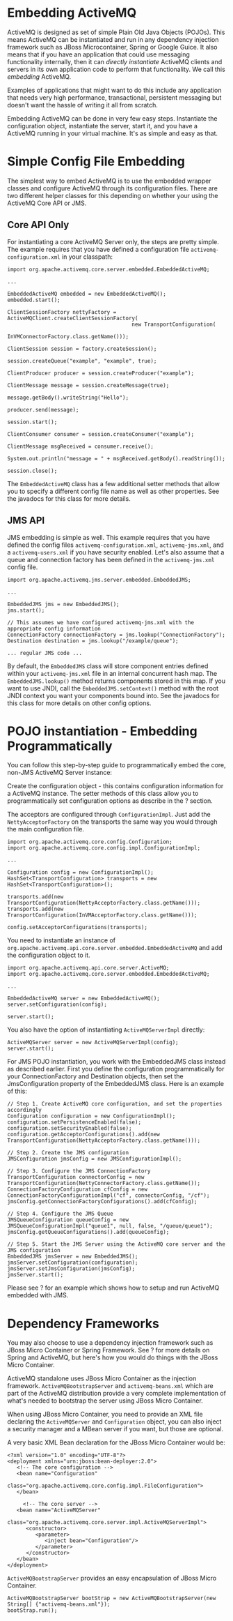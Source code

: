 Embedding ActiveMQ
==================

ActiveMQ is designed as set of simple Plain Old Java Objects (POJOs).
This means ActiveMQ can be instantiated and run in any dependency
injection framework such as JBoss Microcontainer, Spring or Google
Guice. It also means that if you have an application that could use
messaging functionality internally, then it can *directly instantiate*
ActiveMQ clients and servers in its own application code to perform that
functionality. We call this *embedding* ActiveMQ.

Examples of applications that might want to do this include any
application that needs very high performance, transactional, persistent
messaging but doesn't want the hassle of writing it all from scratch.

Embedding ActiveMQ can be done in very few easy steps. Instantiate the
configuration object, instantiate the server, start it, and you have a
ActiveMQ running in your virtual machine. It's as simple and easy as
that.

Simple Config File Embedding
============================

The simplest way to embed ActiveMQ is to use the embedded wrapper
classes and configure ActiveMQ through its configuration files. There
are two different helper classes for this depending on whether your
using the ActiveMQ Core API or JMS.

Core API Only
-------------

For instantiating a core ActiveMQ Server only, the steps are pretty
simple. The example requires that you have defined a configuration file
`activemq-configuration.xml` in your classpath:

    import org.apache.activemq.core.server.embedded.EmbeddedActiveMQ;

    ...

    EmbeddedActiveMQ embedded = new EmbeddedActiveMQ();
    embedded.start();

    ClientSessionFactory nettyFactory =  ActiveMQClient.createClientSessionFactory(
                                            new TransportConfiguration(
                                               InVMConnectorFactory.class.getName()));

    ClientSession session = factory.createSession();

    session.createQueue("example", "example", true);

    ClientProducer producer = session.createProducer("example");

    ClientMessage message = session.createMessage(true);

    message.getBody().writeString("Hello");

    producer.send(message);

    session.start();

    ClientConsumer consumer = session.createConsumer("example");

    ClientMessage msgReceived = consumer.receive();

    System.out.println("message = " + msgReceived.getBody().readString());

    session.close();

The `EmbeddedActiveMQ` class has a few additional setter methods that
allow you to specify a different config file name as well as other
properties. See the javadocs for this class for more details.

JMS API
-------

JMS embedding is simple as well. This example requires that you have
defined the config files `activemq-configuration.xml`,
`activemq-jms.xml`, and a `activemq-users.xml` if you have security
enabled. Let's also assume that a queue and connection factory has been
defined in the `activemq-jms.xml` config file.

    import org.apache.activemq.jms.server.embedded.EmbeddedJMS;

    ...

    EmbeddedJMS jms = new EmbeddedJMS();
    jms.start();

    // This assumes we have configured activemq-jms.xml with the appropriate config information
    ConnectionFactory connectionFactory = jms.lookup("ConnectionFactory");
    Destination destination = jms.lookup("/example/queue");

    ... regular JMS code ...

By default, the `EmbeddedJMS` class will store component entries defined
within your `activemq-jms.xml` file in an internal concurrent hash map.
The `EmbeddedJMS.lookup()` method returns components stored in this map.
If you want to use JNDI, call the `EmbeddedJMS.setContext()` method with
the root JNDI context you want your components bound into. See the
javadocs for this class for more details on other config options.

POJO instantiation - Embedding Programmatically
===============================================

You can follow this step-by-step guide to programmatically embed the
core, non-JMS ActiveMQ Server instance:

Create the configuration object - this contains configuration
information for a ActiveMQ instance. The setter methods of this class
allow you to programmatically set configuration options as describe in
the ? section.

The acceptors are configured through `ConfigurationImpl`. Just add the
`NettyAcceptorFactory` on the transports the same way you would through
the main configuration file.

    import org.apache.activemq.core.config.Configuration;
    import org.apache.activemq.core.config.impl.ConfigurationImpl;

    ...

    Configuration config = new ConfigurationImpl();
    HashSet<TransportConfiguration> transports = new HashSet<TransportConfiguration>();
          
    transports.add(new TransportConfiguration(NettyAcceptorFactory.class.getName()));
    transports.add(new TransportConfiguration(InVMAcceptorFactory.class.getName()));

    config.setAcceptorConfigurations(transports);

You need to instantiate an instance of
`org.apache.activemq.api.core.server.embedded.EmbeddedActiveMQ` and add
the configuration object to it.

    import org.apache.activemq.api.core.server.ActiveMQ;
    import org.apache.activemq.core.server.embedded.EmbeddedActiveMQ;

    ...

    EmbeddedActiveMQ server = new EmbeddedActiveMQ();
    server.setConfiguration(config);

    server.start();

You also have the option of instantiating `ActiveMQServerImpl` directly:

    ActiveMQServer server = new ActiveMQServerImpl(config);
    server.start();

For JMS POJO instantiation, you work with the EmbeddedJMS class instead
as described earlier. First you define the configuration
programmatically for your ConnectionFactory and Destination objects,
then set the JmsConfiguration property of the EmbeddedJMS class. Here is
an example of this:

    // Step 1. Create ActiveMQ core configuration, and set the properties accordingly
    Configuration configuration = new ConfigurationImpl();
    configuration.setPersistenceEnabled(false);
    configuration.setSecurityEnabled(false);
    configuration.getAcceptorConfigurations().add(new TransportConfiguration(NettyAcceptorFactory.class.getName()));

    // Step 2. Create the JMS configuration
    JMSConfiguration jmsConfig = new JMSConfigurationImpl();

    // Step 3. Configure the JMS ConnectionFactory
    TransportConfiguration connectorConfig = new TransportConfiguration(NettyConnectorFactory.class.getName());
    ConnectionFactoryConfiguration cfConfig = new ConnectionFactoryConfigurationImpl("cf", connectorConfig, "/cf");
    jmsConfig.getConnectionFactoryConfigurations().add(cfConfig);

    // Step 4. Configure the JMS Queue
    JMSQueueConfiguration queueConfig = new JMSQueueConfigurationImpl("queue1", null, false, "/queue/queue1");
    jmsConfig.getQueueConfigurations().add(queueConfig);

    // Step 5. Start the JMS Server using the ActiveMQ core server and the JMS configuration
    EmbeddedJMS jmsServer = new EmbeddedJMS();
    jmsServer.setConfiguration(configuration);
    jmsServer.setJmsConfiguration(jmsConfig);
    jmsServer.start();

Please see ? for an example which shows how to setup and run ActiveMQ
embedded with JMS.

Dependency Frameworks
=====================

You may also choose to use a dependency injection framework such as
JBoss Micro Container or Spring Framework. See ? for more details on
Spring and ActiveMQ, but here's how you would do things with the JBoss
Micro Container.

ActiveMQ standalone uses JBoss Micro Container as the injection
framework. `ActiveMQBootstrapServer` and `activemq-beans.xml` which are
part of the ActiveMQ distribution provide a very complete implementation
of what's needed to bootstrap the server using JBoss Micro Container.

When using JBoss Micro Container, you need to provide an XML file
declaring the `ActiveMQServer` and `Configuration` object, you can also
inject a security manager and a MBean server if you want, but those are
optional.

A very basic XML Bean declaration for the JBoss Micro Container would
be:

    <?xml version="1.0" encoding="UTF-8"?>
    <deployment xmlns="urn:jboss:bean-deployer:2.0">
       <!-- The core configuration -->
       <bean name="Configuration" 
             class="org.apache.activemq.core.config.impl.FileConfiguration">
       </bean>

         <!-- The core server -->
       <bean name="ActiveMQServer"
             class="org.apache.activemq.core.server.impl.ActiveMQServerImpl">
          <constructor>
             <parameter>
                <inject bean="Configuration"/>
             </parameter>
          </constructor>
       </bean>
    </deployment>

`ActiveMQBootstrapServer` provides an easy encapsulation of JBoss Micro
Container.

    ActiveMQBootstrapServer bootStrap = new ActiveMQBootstrapServer(new String[] {"activemq-beans.xml"});
    bootStrap.run();
